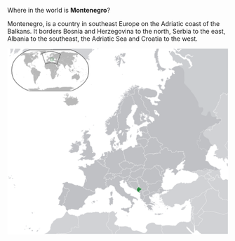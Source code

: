 Where in the world is **Montenegro**?
<!--question-->
Montenegro, is a country in southeast Europe on the Adriatic coast of the Balkans. It borders Bosnia and Herzegovina to the north, Serbia to the east, Albania to the southeast, the Adriatic Sea and Croatia to the west.

![Map of Montenegro](images/Europe-Montenegro.svg)